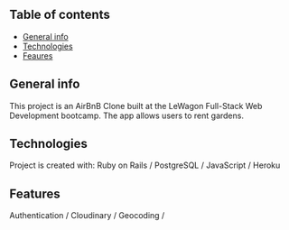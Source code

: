 ## Table of contents
* [General info](#general-info)
* [Technologies](#technologies)
* [Feaures](#features)

## General info
This project is an AirBnB Clone built at the LeWagon Full-Stack Web Development bootcamp. The app allows users to rent gardens.
	
## Technologies
Project is created with:
Ruby on Rails / 
PostgreSQL / 
JavaScript / 
Heroku
	
## Features
Authentication /
Cloudinary /
Geocoding /

